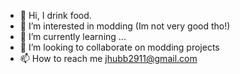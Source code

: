 - 👋 Hi, I drink food.
- 👀 I’m interested in modding
     (Im not very good tho!)
- 🌱 I’m currently learning ...
- 💞️ I’m looking to collaborate on modding projects
- 📫 How to reach me jhubb2911@gmail.com

<!---
IDRINKFOOD/IDRINKFOOD is a ✨ special ✨ repository because its `README.md` (this file) appears on your GitHub profile.
You can click the Preview link to take a look at your changes.
--->
